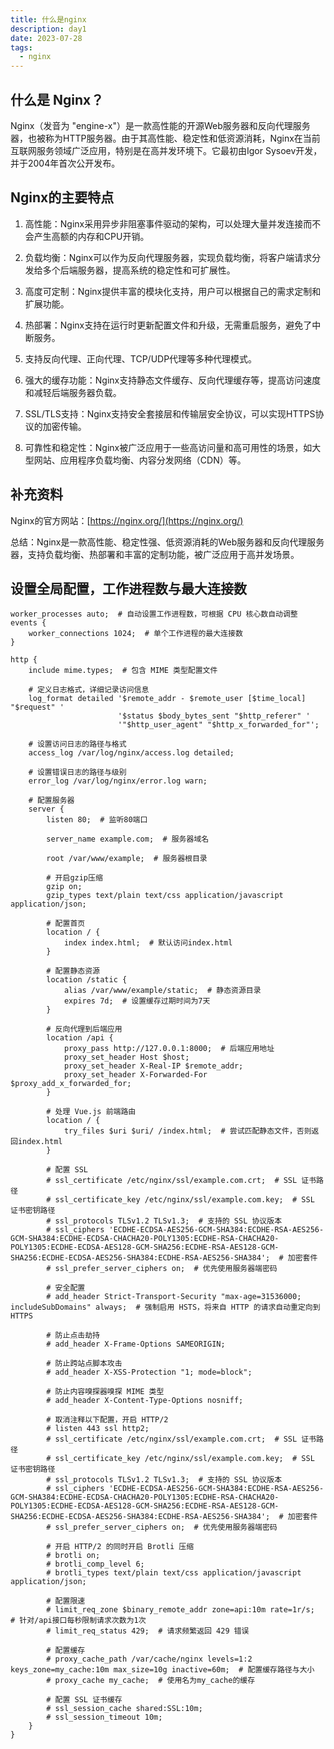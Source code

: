 ```yaml
---
title: 什么是nginx
description: day1
date: 2023-07-28
tags:
  - nginx
---
```


## 什么是 Nginx？

Nginx（发音为 "engine-x"）是一款高性能的开源Web服务器和反向代理服务器，也被称为HTTP服务器。由于其高性能、稳定性和低资源消耗，Nginx在当前互联网服务领域广泛应用，特别是在高并发环境下。它最初由Igor Sysoev开发，并于2004年首次公开发布。

## Nginx的主要特点

1. 高性能：Nginx采用异步非阻塞事件驱动的架构，可以处理大量并发连接而不会产生高额的内存和CPU开销。

2. 负载均衡：Nginx可以作为反向代理服务器，实现负载均衡，将客户端请求分发给多个后端服务器，提高系统的稳定性和可扩展性。

3. 高度可定制：Nginx提供丰富的模块化支持，用户可以根据自己的需求定制和扩展功能。

4. 热部署：Nginx支持在运行时更新配置文件和升级，无需重启服务，避免了中断服务。

5. 支持反向代理、正向代理、TCP/UDP代理等多种代理模式。

6. 强大的缓存功能：Nginx支持静态文件缓存、反向代理缓存等，提高访问速度和减轻后端服务器负载。

7. SSL/TLS支持：Nginx支持安全套接层和传输层安全协议，可以实现HTTPS协议的加密传输。

8. 可靠性和稳定性：Nginx被广泛应用于一些高访问量和高可用性的场景，如大型网站、应用程序负载均衡、内容分发网络（CDN）等。

## 补充资料

Nginx的官方网站：[https://nginx.org/](https://nginx.org/)

总结：Nginx是一款高性能、稳定性强、低资源消耗的Web服务器和反向代理服务器，支持负载均衡、热部署和丰富的定制功能，被广泛应用于高并发场景。

## 设置全局配置，工作进程数与最大连接数

```nginx
worker_processes auto;  # 自动设置工作进程数，可根据 CPU 核心数自动调整
events {
    worker_connections 1024;  # 单个工作进程的最大连接数
}

http {
    include mime.types;  # 包含 MIME 类型配置文件

    # 定义日志格式，详细记录访问信息
    log_format detailed '$remote_addr - $remote_user [$time_local] "$request" '
                        '$status $body_bytes_sent "$http_referer" '
                        '"$http_user_agent" "$http_x_forwarded_for"';
    
    # 设置访问日志的路径与格式
    access_log /var/log/nginx/access.log detailed;

    # 设置错误日志的路径与级别
    error_log /var/log/nginx/error.log warn;

    # 配置服务器
    server {
        listen 80;  # 监听80端口

        server_name example.com;  # 服务器域名

        root /var/www/example;  # 服务器根目录

        # 开启gzip压缩
        gzip on;
        gzip_types text/plain text/css application/javascript application/json;

        # 配置首页
        location / {
            index index.html;  # 默认访问index.html
        }

        # 配置静态资源
        location /static {
            alias /var/www/example/static;  # 静态资源目录
            expires 7d;  # 设置缓存过期时间为7天
        }

        # 反向代理到后端应用
        location /api {
            proxy_pass http://127.0.0.1:8000;  # 后端应用地址
            proxy_set_header Host $host;
            proxy_set_header X-Real-IP $remote_addr;
            proxy_set_header X-Forwarded-For $proxy_add_x_forwarded_for;
        }

        # 处理 Vue.js 前端路由
        location / {
            try_files $uri $uri/ /index.html;  # 尝试匹配静态文件，否则返回index.html
        }

        # 配置 SSL
        # ssl_certificate /etc/nginx/ssl/example.com.crt;  # SSL 证书路径
        # ssl_certificate_key /etc/nginx/ssl/example.com.key;  # SSL 证书密钥路径
        # ssl_protocols TLSv1.2 TLSv1.3;  # 支持的 SSL 协议版本
        # ssl_ciphers 'ECDHE-ECDSA-AES256-GCM-SHA384:ECDHE-RSA-AES256-GCM-SHA384:ECDHE-ECDSA-CHACHA20-POLY1305:ECDHE-RSA-CHACHA20-POLY1305:ECDHE-ECDSA-AES128-GCM-SHA256:ECDHE-RSA-AES128-GCM-SHA256:ECDHE-ECDSA-AES256-SHA384:ECDHE-RSA-AES256-SHA384';  # 加密套件
        # ssl_prefer_server_ciphers on;  # 优先使用服务器端密码

        # 安全配置
        # add_header Strict-Transport-Security "max-age=31536000; includeSubDomains" always;  # 强制启用 HSTS，将来自 HTTP 的请求自动重定向到 HTTPS

        # 防止点击劫持
        # add_header X-Frame-Options SAMEORIGIN;

        # 防止跨站点脚本攻击
        # add_header X-XSS-Protection "1; mode=block";

        # 防止内容嗅探器嗅探 MIME 类型
        # add_header X-Content-Type-Options nosniff;

        # 取消注释以下配置，开启 HTTP/2
        # listen 443 ssl http2;
        # ssl_certificate /etc/nginx/ssl/example.com.crt;  # SSL 证书路径
        # ssl_certificate_key /etc/nginx/ssl/example.com.key;  # SSL 证书密钥路径
        # ssl_protocols TLSv1.2 TLSv1.3;  # 支持的 SSL 协议版本
        # ssl_ciphers 'ECDHE-ECDSA-AES256-GCM-SHA384:ECDHE-RSA-AES256-GCM-SHA384:ECDHE-ECDSA-CHACHA20-POLY1305:ECDHE-RSA-CHACHA20-POLY1305:ECDHE-ECDSA-AES128-GCM-SHA256:ECDHE-RSA-AES128-GCM-SHA256:ECDHE-ECDSA-AES256-SHA384:ECDHE-RSA-AES256-SHA384';  # 加密套件
        # ssl_prefer_server_ciphers on;  # 优先使用服务器端密码

        # 开启 HTTP/2 的同时开启 Brotli 压缩
        # brotli on;
        # brotli_comp_level 6;
        # brotli_types text/plain text/css application/javascript application/json;

        # 配置限速
        # limit_req_zone $binary_remote_addr zone=api:10m rate=1r/s;  # 针对/api接口每秒限制请求次数为1次
        # limit_req_status 429;  # 请求频繁返回 429 错误

        # 配置缓存
        # proxy_cache_path /var/cache/nginx levels=1:2 keys_zone=my_cache:10m max_size=10g inactive=60m;  # 配置缓存路径与大小
        # proxy_cache my_cache;  # 使用名为my_cache的缓存

        # 配置 SSL 证书缓存
        # ssl_session_cache shared:SSL:10m;
        # ssl_session_timeout 10m;
    }
}

```
